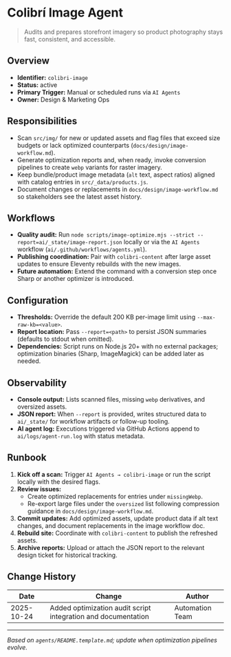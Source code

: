 # Colibrí Image Agent

> Audits and prepares storefront imagery so product photography stays fast, consistent, and accessible.

## Overview
- **Identifier:** `colibri-image`
- **Status:** active
- **Primary Trigger:** Manual or scheduled runs via `AI Agents`
- **Owner:** Design & Marketing Ops

## Responsibilities
- Scan `src/img/` for new or updated assets and flag files that exceed size budgets or lack optimized counterparts (`docs/design/image-workflow.md`).
- Generate optimization reports and, when ready, invoke conversion pipelines to create `webp` variants for raster imagery.
- Keep bundle/product image metadata (`alt` text, aspect ratios) aligned with catalog entries in `src/_data/products.js`.
- Document changes or replacements in `docs/design/image-workflow.md` so stakeholders see the latest asset history.

## Workflows
- **Quality audit:** Run `node scripts/image-optimize.mjs --strict --report=ai/_state/image-report.json` locally or via the `AI Agents` workflow (`ai/.github/workflows/agents.yml`).
- **Publishing coordination:** Pair with `colibri-content` after large asset updates to ensure Eleventy rebuilds with the new images.
- **Future automation:** Extend the command with a conversion step once Sharp or another optimizer is introduced.

## Configuration
- **Thresholds:** Override the default 200 KB per-image limit using `--max-raw-kb=<value>`.
- **Report location:** Pass `--report=<path>` to persist JSON summaries (defaults to stdout when omitted).
- **Dependencies:** Script runs on Node.js 20+ with no external packages; optimization binaries (Sharp, ImageMagick) can be added later as needed.

## Observability
- **Console output:** Lists scanned files, missing `webp` derivatives, and oversized assets.
- **JSON report:** When `--report` is provided, writes structured data to `ai/_state/` for workflow artifacts or follow-up tooling.
- **AI agent log:** Executions triggered via GitHub Actions append to `ai/logs/agent-run.log` with status metadata.

## Runbook
1. **Kick off a scan:** Trigger `AI Agents → colibri-image` or run the script locally with the desired flags.
2. **Review issues:**
   - Create optimized replacements for entries under `missingWebp`.
   - Re-export large files under the `oversized` list following compression guidance in `docs/design/image-workflow.md`.
3. **Commit updates:** Add optimized assets, update product data if alt text changes, and document replacements in the image workflow doc.
4. **Rebuild site:** Coordinate with `colibri-content` to publish the refreshed assets.
5. **Archive reports:** Upload or attach the JSON report to the relevant design ticket for historical tracking.

## Change History
| Date | Change | Author |
|------|--------|--------|
| 2025-10-24 | Added optimization audit script integration and documentation | Automation Team |

---

*Based on `agents/README.template.md`; update when optimization pipelines evolve.*

